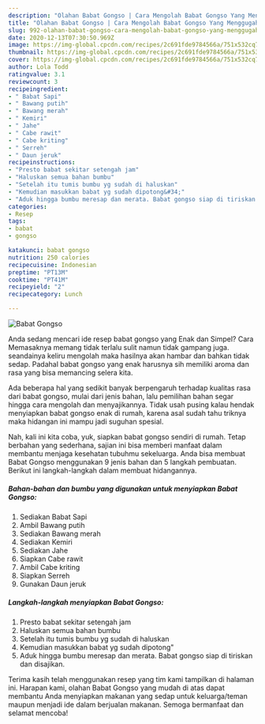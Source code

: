 ```yaml
---
description: "Olahan Babat Gongso | Cara Mengolah Babat Gongso Yang Menggugah Selera"
title: "Olahan Babat Gongso | Cara Mengolah Babat Gongso Yang Menggugah Selera"
slug: 992-olahan-babat-gongso-cara-mengolah-babat-gongso-yang-menggugah-selera
date: 2020-12-13T07:30:50.969Z
image: https://img-global.cpcdn.com/recipes/2c691fde9784566a/751x532cq70/babat-gongso-foto-resep-utama.jpg
thumbnail: https://img-global.cpcdn.com/recipes/2c691fde9784566a/751x532cq70/babat-gongso-foto-resep-utama.jpg
cover: https://img-global.cpcdn.com/recipes/2c691fde9784566a/751x532cq70/babat-gongso-foto-resep-utama.jpg
author: Lola Todd
ratingvalue: 3.1
reviewcount: 3
recipeingredient:
- " Babat Sapi"
- " Bawang putih"
- " Bawang merah"
- " Kemiri"
- " Jahe"
- " Cabe rawit"
- " Cabe kriting"
- " Serreh"
- " Daun jeruk"
recipeinstructions:
- "Presto babat sekitar setengah jam"
- "Haluskan semua bahan bumbu"
- "Setelah itu tumis bumbu yg sudah di haluskan"
- "Kemudian masukkan babat yg sudah dipotong&#34;"
- "Aduk hingga bumbu meresap dan merata. Babat gongso siap di tiriskan dan disajikan."
categories:
- Resep
tags:
- babat
- gongso

katakunci: babat gongso 
nutrition: 250 calories
recipecuisine: Indonesian
preptime: "PT13M"
cooktime: "PT41M"
recipeyield: "2"
recipecategory: Lunch

---
```



![Babat Gongso](https://img-global.cpcdn.com/recipes/2c691fde9784566a/751x532cq70/babat-gongso-foto-resep-utama.jpg)

Anda sedang mencari ide resep babat gongso yang Enak dan Simpel? Cara Memasaknya memang tidak terlalu sulit namun tidak gampang juga. seandainya keliru mengolah maka hasilnya akan hambar dan bahkan tidak sedap. Padahal babat gongso yang enak harusnya sih memiliki aroma dan rasa yang bisa memancing selera kita.



Ada beberapa hal yang sedikit banyak berpengaruh terhadap kualitas rasa dari babat gongso, mulai dari jenis bahan, lalu pemilihan bahan segar hingga cara mengolah dan menyajikannya. Tidak usah pusing kalau hendak menyiapkan babat gongso enak di rumah, karena asal sudah tahu triknya maka hidangan ini mampu jadi suguhan spesial.


Nah, kali ini kita coba, yuk, siapkan babat gongso sendiri di rumah. Tetap berbahan yang sederhana, sajian ini bisa memberi manfaat dalam membantu menjaga kesehatan tubuhmu sekeluarga. Anda bisa membuat Babat Gongso menggunakan 9 jenis bahan dan 5 langkah pembuatan. Berikut ini langkah-langkah dalam membuat hidangannya.

<!--inarticleads1-->

##### Bahan-bahan dan bumbu yang digunakan untuk menyiapkan Babat Gongso:

1. Sediakan  Babat Sapi
1. Ambil  Bawang putih
1. Sediakan  Bawang merah
1. Sediakan  Kemiri
1. Sediakan  Jahe
1. Siapkan  Cabe rawit
1. Ambil  Cabe kriting
1. Siapkan  Serreh
1. Gunakan  Daun jeruk




<!--inarticleads2-->

##### Langkah-langkah menyiapkan Babat Gongso:

1. Presto babat sekitar setengah jam
1. Haluskan semua bahan bumbu
1. Setelah itu tumis bumbu yg sudah di haluskan
1. Kemudian masukkan babat yg sudah dipotong&#34;
1. Aduk hingga bumbu meresap dan merata. Babat gongso siap di tiriskan dan disajikan.




Terima kasih telah menggunakan resep yang tim kami tampilkan di halaman ini. Harapan kami, olahan Babat Gongso yang mudah di atas dapat membantu Anda menyiapkan makanan yang sedap untuk keluarga/teman maupun menjadi ide dalam berjualan makanan. Semoga bermanfaat dan selamat mencoba!
